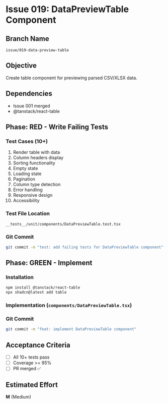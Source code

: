 # Issue 019: DataPreviewTable Component

## Branch Name
`issue/019-data-preview-table`

## Objective
Create table component for previewing parsed CSV/XLSX data.

## Dependencies
- Issue 001 merged
- @tanstack/react-table

## Phase: RED - Write Failing Tests

### Test Cases (10+)
1. Render table with data
2. Column headers display
3. Sorting functionality
4. Empty state
5. Loading state
6. Pagination
7. Column type detection
8. Error handling
9. Responsive design
10. Accessibility

### Test File Location
`__tests__/unit/components/DataPreviewTable.test.tsx`

### Git Commit
```bash
git commit -m "test: add failing tests for DataPreviewTable component"
```

## Phase: GREEN - Implement

### Installation
```bash
npm install @tanstack/react-table
npx shadcn@latest add table
```

### Implementation (`components/DataPreviewTable.tsx`)

### Git Commit
```bash
git commit -m "feat: implement DataPreviewTable component"
```

## Acceptance Criteria
- [ ] All 10+ tests pass
- [ ] Coverage >= 95%
- [ ] PR merged ✅

## Estimated Effort
**M** (Medium)
